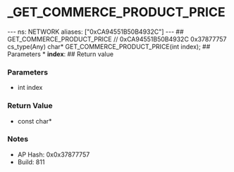 # _GET_COMMERCE_PRODUCT_PRICE

--- ns: NETWORK aliases: ["0xCA94551B50B4932C"] --- ## GET_COMMERCE_PRODUCT_PRICE  // 0xCA94551B50B4932C 0x37877757 cs_type(Any) char* GET_COMMERCE_PRODUCT_PRICE(int index);  ## Parameters * **index**:  ## Return value

### Parameters
* int index

### Return Value
* const char*

### Notes
* AP Hash: 0x0x37877757
* Build: 811

